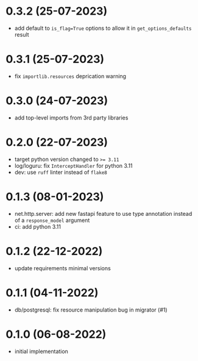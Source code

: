 # 0.3.2 (25-07-2023)
- add default to `is_flag=True` options to allow it in `get_options_defaults` result

# 0.3.1 (25-07-2023)
- fix `importlib.resources` deprication warning

# 0.3.0 (24-07-2023)
- add top-level imports from 3rd party libraries

# 0.2.0 (22-07-2023)
- target python version changed to `>= 3.11`
- log/loguru: fix `InterceptHandler` for python 3.11
- dev: use `ruff` linter instead of `flake8`

# 0.1.3 (08-01-2023)
- net.http.server: add new fastapi feature to use type annotation instead of a `response_model` argument
- ci: add python 3.11

# 0.1.2 (22-12-2022)
- update requirements minimal versions

# 0.1.1 (04-11-2022)
- db/postgresql: fix resource manipulation bug in migrator (#1)

# 0.1.0 (06-08-2022)
- initial implementation
